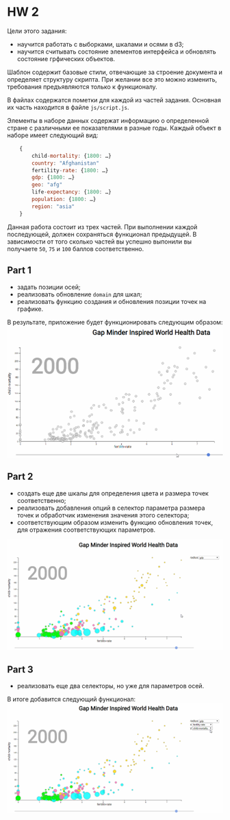 # HW 2

Цели этого задания:
- научится работать с выборками, шкалами и осями в d3;
- научится считывать состояние элементов интерфейса и обновлять состояние грфических объектов.

Шаблон содержит базовые стили, отвечающие за строение документа и определяет структуру скрипта. При желании все это можно изменить, требования предъявляются только к функционалу.

В файлах содержатся пометки для каждой из частей задания. Основная их часть находится в файле `js/script.js`.

Элементы в наборе данных содержат информацию о определенной стране с различными ее показателями в разные годы. Каждый объект в наборе имеет следующий вид:
```JavaScript
    {
        child-mortality: {1800: …}
        country: "Afghanistan"
        fertility-rate: {1800: …}
        gdp: {1800: …}
        geo: "afg"
        life-expectancy: {1800: …}
        population: {1800: …}
        region: "asia"
    }
```

Данная работа состоит из трех частей. При выполнении каждой последующей, должен сохраняться функционал предыдущей. В зависимости от того сколько частей вы успешно выпонили вы получаете `50`, `75` и `100` баллов соответственно.

## Part 1
- задать позиции осей;
- реализовать обновление `domain` для шкал;
- реализовать функцию создания и обновления позиции точек на графике. 

В результате, приложение будет функционировать следующим образом:
![](screens/part-1.gif)

## Part 2
- создать еще две шкалы для определения цвета и размера точек соответственно;
- реализовать добавления опций в селектор параметра размера точек и обработчик изменения значения этого селектора;
- соответствующим образом изменить функцию обновления точек, для отражения соответствующих параметров.

![](screens/part-2.gif)

## Part 3
- реализовать еще два селекторы, но уже для параметров осей. 

В итоге добавится следующий функционал:
![](screens/part-3.gif)
